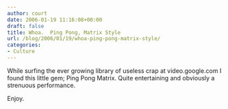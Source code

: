 ```yaml
---
author: court
date: 2006-01-19 11:16:08+00:00
draft: false
title: Whoa.  Ping Pong, Matrix Style
url: /blog/2006/01/19/whoa-ping-pong-matrix-style/
categories:
- Culture
---
```


While surfing the ever growing library of useless crap at video.google.com I found this little gem; Ping Pong Matrix.  Quite entertaining and obviously a strenuous performance.

Enjoy.

        
